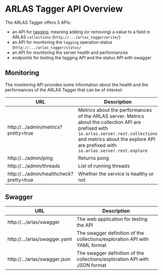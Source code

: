 # ARLAS Tagger API Overview

The ARLAS Tagger offers 3 APIs:

- an API for [tagging](arlas-api-tagging.md), meaning adding (or removing) a value to a field in ARLAS `collections` (`http://.../arlas_tagger/write/`)
- an API for monitoring the `tagging` operation status (`http://.../arlas_tagger/status/`
- an API for monitoring the server health and performances
- endpoints for testing the tagging API and the status API with swagger

## Monitoring

The monitoring API provides some information about the health and the performances of the ARLAS Tagger that can be of interest:

| URL | Description |
| --- | --- |
| http://.../admin/metrics?pretty=true  |  Metrics about the performances of the ARLAS server. Metrics about the collection API  are prefixed with `io.arlas.server.rest.collections` and metrics about the explore API are prefixed with `io.arlas.server.rest.explore`|
| http://.../admin/ping | Returns pong  |
| http://.../admin/threads | List of running threads |
| http://.../admin/healthcheck?pretty=true  |  Whether the service is healthy or not |


## Swagger

| URL | Description |
| --- | --- |
| http://.../arlas/swagger  | The web application for testing the API  |
| http://.../arlas/swagger.yaml  | The swagger definition of the collections/exploration API with YAML format |
| http://.../arlas/swagger.json  | The swagger definition of the collections/exploration API with JSON format |

